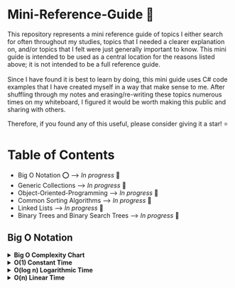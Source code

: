 # Mini-Reference-Guide :bookmark_tabs:
This repository represents a mini reference guide of topics I either search for often throughout my studies, topics that I needed a clearer explanation on, and/or topics that I felt were just generally important to know. This mini guide is intended to be used as a central location for the reasons listed above; it is not intended to be a full reference guide. <br>
<br>
Since I have found it is best to learn by doing, this mini guide uses C# code examples that I have created myself in a way that make sense to me.
After shuffling through my notes and erasing/re-writing these topics numerous times on my whiteboard, I figured it would be worth making this public and sharing with others. <br>

Therefore, if you found any of this useful, please consider giving it a star! :star:

# Table of Contents  
* Big O Notation :o:                       --> <i>In progress</i> :hammer:
* Generic Collections                  --> <i>In progress</i> :hammer:
* Object-Oriented-Programming          --> <i>In progress</i> :hammer:
* Common Sorting Algorithms            --> <i>In progress</i> :hammer:
* Linked Lists                         --> <i>In progress</i> :hammer:
* Binary Trees and Binary Search Trees --> <i>In progress</i> :hammer:

## Big O Notation
<details>
  <summary><b>Big O Complexity Chart</b></summary>
<br>
<img src=https://github.com/Kfollen93/Mini-Reference-Guide/blob/main/Images/BigOChart.png alt="Big O Complexity Chart">
</details>

<details>
  <summary><b>O(1) Constant Time</b></summary>
  O(1) is represented as "Constant Time". This means that regardless of the amount of data that is involved, whether it's 10,000 or 10, it will always require the same amount of time. <br>
  <br>
  An example of O(1) is:

  ```cs
  private int ReturnFirstElementInArray(int[] arr)
  {
    return arr[0];
  }
  ```
</details>

<details>
  <summary><b>O(log n) Logarithmic Time</b></summary>
  O(log n) is represented as "Logarithmic Time". This means that the time will increase linearly while n increases exponentially. It is most commonly seen with divide and conquer algorithms. <br>
  <br>
  An example of O(log n) is:

  ```cs
  // Binary Search in a sorted array
  private int SearchForTargetIndex(int[] arr, int target)
  {
    int leftPointer = 0;
    int rightPointer = arr.Length - 1;
    
    while (leftPointer <= rightPointer)
    {
      int mid = (leftPointer + rightPointer) / 2;
      
      if (arr[mid] == target)
      {
        return mid;
      }
      else if (target < arr[mid])
      {
        rightPointer = mid - 1;
      }
      else
      {
        leftPointer = mid + 1;
      }
    }
    return -1; // Target does not exist.
  }
  ```
  It is worth noting that in the best case here, the time complexity could actually be O(1) if the mid point matches the target at the start. However, it is typical to measure time complexity based upon the worst case scenario, which in this case would be O(log n).
</details>

<details>
  <summary><b>O(n) Linear Time</b></summary>
  O(n) is represented as "Linear Time". This means that the amount of time it will take is directly proportional to the number (n) of elements. The larger the amount of data that is involved, the longer it will take to complete. <br>
  <br>
  An example of O(n) is:

  ```cs
  private void PrintEveryElementInArray(int[] arr)
  {
    for (int i = 0; i < arr.Length; i++)
    {
      Console.WriteLine(arr[i]);
    }
  }
  ```
</details>

